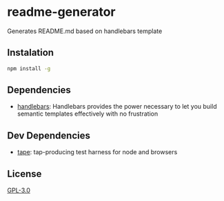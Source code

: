 # readme-generator

Generates README.md based on handlebars template

## Instalation

```sh
npm install -g
```

## Dependencies

- [handlebars](http://www.handlebarsjs.com/): Handlebars provides the power necessary to let you build semantic templates effectively with no frustration

## Dev Dependencies

- [tape](https://github.com/substack/tape): tap-producing test harness for node and browsers

## License

[GPL-3.0](LICENSE)

